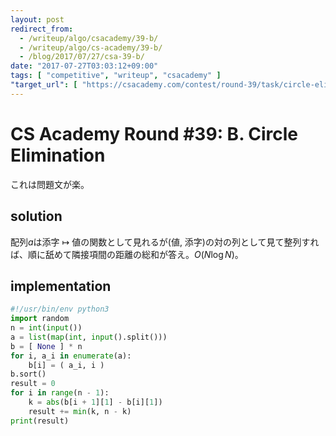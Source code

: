 ```yaml
---
layout: post
redirect_from:
  - /writeup/algo/csacademy/39-b/
  - /writeup/algo/cs-academy/39-b/
  - /blog/2017/07/27/csa-39-b/
date: "2017-07-27T03:03:12+09:00"
tags: [ "competitive", "writeup", "csacademy" ]
"target_url": [ "https://csacademy.com/contest/round-39/task/circle-elimination/" ]
---
```


# CS Academy Round #39: B. Circle Elimination

これは問題文が楽。

## solution

配列$a$は添字 $\mapsto$ 値の関数として見れるが(値, 添字)の対の列として見て整列すれば、順に舐めて隣接項間の距離の総和が答え。$O(N \log N)$。

## implementation

``` python
#!/usr/bin/env python3
import random
n = int(input())
a = list(map(int, input().split()))
b = [ None ] * n
for i, a_i in enumerate(a):
    b[i] = ( a_i, i )
b.sort()
result = 0
for i in range(n - 1):
    k = abs(b[i + 1][1] - b[i][1])
    result += min(k, n - k)
print(result)
```
